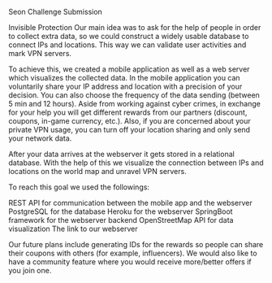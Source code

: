 Seon Challenge Submission

Invisible Protection
Our main idea was to ask for the help of people in order to collect extra data, so we could construct a widely usable database to connect IPs and locations. This way we can validate user activities and mark VPN servers.

To achieve this, we created a mobile application as well as a web server which visualizes the collected data. In the mobile application you can voluntarily share your IP address and location with a precision of your decision. You can also choose the frequency of the data sending (between 5 min and 12 hours). Aside from working against cyber crimes, in exchange for your help you will get different rewards from our partners (discount, coupons, in-game currency, etc.). Also, if you are concerned about your private VPN usage, you can turn off your location sharing and only send your network data.

After your data arrives at the webserver it gets stored in a relational database. With the help of this we visualize the connection between IPs and locations on the world map and unravel VPN servers.

To reach this goal we used the followings:

REST API for communication between the mobile app and the webserver
PostgreSQL for the database
Heroku for the webserver
SpringBoot framework for the webserver backend
OpenStreetMap API for data visualization
The link to our webserver

Our future plans include generating IDs for the rewards so people can share their coupons with others (for example, influencers). We would also like to have a community feature where you would receive more/better offers if you join one.
